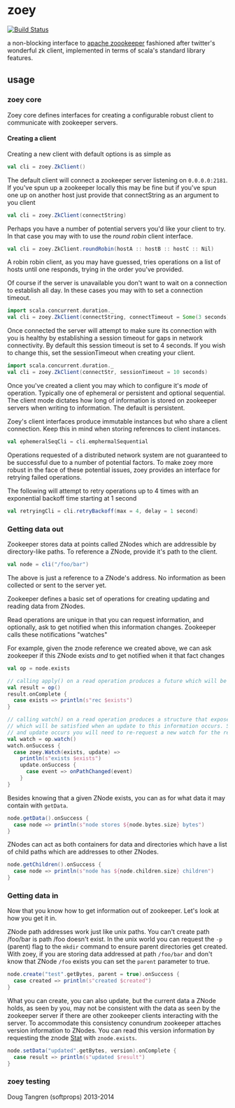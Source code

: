 # zoey

[![Build Status](https://travis-ci.org/softprops/zoey.svg)](https://travis-ci.org/softprops/zoey)

a non-blocking interface to [apache zoookeeper](http://zookeeper.apache.org/) fashioned after twitter's wonderful zk client, implemented in terms of scala's standard library features.

## usage

### zoey core

Zoey core defines interfaces for creating a configurable robust client to communicate with zookeeper servers.

#### Creating a client

Creating a new client with default options is as simple as

```scala
val cli = zoey.ZkClient()
```

The default client will connect a zookeeper server listening on `0.0.0.0:2181`. If you've spun up a zookeeper locally
this may be fine but if you've spun one up on another host just provide that connectString as an argument to you client

```scala
val cli = zoey.ZkClient(connectString)
```

Perhaps you have a number of potential servers you'd like your client to try. In that case you may with to use the _round robin_ client interface.

```scala
val cli = zoey.ZkClient.roundRobin(hostA :: hostB :: hostC :: Nil)
```

A robin robin client, as you may have guessed, tries operations on a list of hosts until one responds, trying in the order you've provided.

Of course if the server is unavailable you don't want to wait on a connection to establish all day. In these cases you may with to set a connection timeout.

```scala
import scala.concurrent.duration._
val cli = zoey.ZkClient(connectString, connectTimeout = Some(3 seconds))
```

Once connected the server will attempt to make sure its connection with you is healthy by establishing a session timeout for gaps in network connectivity. By default this session timeout is set to 4 seconds. If you wish to change this, set the sessionTimeout when creating your client.

```scala
import scala.concurrent.duration._
val cli = zoey.ZkClient(connectStr, sessionTimeout = 10 seconds)
```

Once you've created a client you may which to configure it's _mode_ of operation. Typically one of ephemeral or persistent and optional sequential.
The client mode dictates how long of information is stored on zookeeper servers when writing to information. The default is persistent.

Zoey's client interfaces produce immutable instances but who share a client connection. Keep this in mind when storing references to client instances.

```scala
val ephemeralSeqCli = cli.emphermalSequential
```

Operations requested of a distributed network system are not guaranteed to be successful due to a number of potential factors. To make zoey
more robust in the face of these potential issues, zoey provides an interface for retrying failed operations.

The following will attempt to retry operations up to 4 times with an exponential backoff time starting at 1 second

```scala
val retryingCli = cli.retryBackoff(max = 4, delay = 1 second)
```

### Getting data out

Zookeeper stores data at points called ZNodes which are addressible by directory-like paths. To reference a ZNode, provide it's path
to the client.

```scala
val node = cli("/foo/bar")
```

The above is just a reference to a ZNode's address. No information as been collected or sent to the server yet.

Zookeeper defines a basic set of operations for creating updating and reading data from ZNodes.

Read operations are unique in that you can request information, and optionally, ask to get notified when this information changes. Zookeeper calls these notifications "watches"

For example, given the znode reference we created above, we can ask zookeeper if this ZNode exists _and_ to get notified when it that fact changes

```scala
val op = node.exists

// calling apply() on a read operation produces a future which will be satisfied once information is retried once
val result = op()
result.onComplete {
  case exists => println(s"rec $exists")
}

// calling watch() on a read operation produces a structure that exposes of the result of the operation as a Try and a future 
// which will be satisfied when an update to this information occurs. Since futures may only be satisfied once, when
// and update occurs you will need to re-request a new watch for the read operation on the ZNode
val watch = op.watch()
watch.onSuccess {
  case zoey.Watch(exists, update) =>
    println(s"exists $exists")
    update.onSuccess {
      case event => onPathChanged(event)
    }
}
```

Besides knowing that a given ZNode exists, you can as for what data it may contain with `getData`.

```scala
node.getData().onSuccess {
  case node => println(s"node stores ${node.bytes.size} bytes")
}
```

ZNodes can act as both containers for data and directories which have a list of child paths which are addresses to other ZNodes.

```scala
node.getChildren().onSuccess {
  case node => println(s"node has ${node.children.size} children")
}
```

### Getting data in

Now that you know how to get information out of zookeeper. Let's look at how you get it in.

ZNode path addresses work just like unix paths. You can't create path /foo/bar is path /foo doesn't exist. In the unix world you can request the `-p` (parent) flag to the `mkdir` command to ensure parent directories get created. With zoey, if you are storing data addressed at path `/foo/bar` and
don't know that ZNode `/foo` exists you can set the `parent` parameter to true.

```scala
node.create("test".getBytes, parent = true).onSuccess {
  case created => println(s"created $created")
}
```

What you can create, you can also update, but the current data a ZNode holds, as seen by you, may not be consistent with the data as seen
by the zookeeper server if there are other zookeeper clients interacting with the server. To accommodate this consistency conundrum zookeeper
attaches version information to ZNodes. You can read this version information by requesting the znode [Stat](http://zookeeper.apache.org/doc/r3.4.6/api/org/apache/zookeeper/data/Stat.html) with `znode.exists`.

```scala
node.setData("updated".getBytes, version).onComplete {
  case result => println(s"updated $result")
}
```

### zoey testing



Doug Tangren (softprops) 2013-2014
